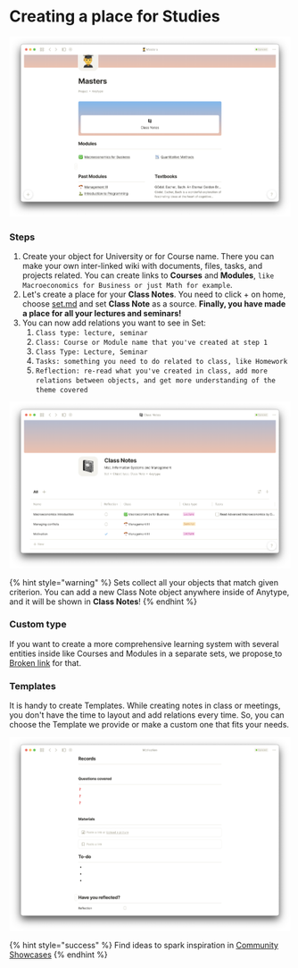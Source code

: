 # Creating a place for Studies

![](<../.gitbook/assets/Screenshot 2021-11-11 at 11.48.07.png>)

### Steps

1. Create your object for University or for Course name. There you can make your own inter-linked wiki with documents, files, tasks, and projects related. You can create links to **Courses** and **Modules**, `like Macroeconomics for Business or just Math for example`.
2. Let's create a place for your **Class Notes**. You need to click + on home, choose [set.md](../self-onboarding/set.md "mention") and set **Class Note** as a source. **Finally, you have made a place for all your lectures and seminars!**
3. You can now add relations you want to see in Set:
   1. `Class type: lecture, seminar`
   2. `Сlass: Course or Module name that you've created at step 1`
   3. `Class Type: Lecture, Seminar`
   4. `Tasks: something you need to do related to class, like Homework`
   5. `Reflection: re-read what you've created in class, add more relations between objects, and get more understanding of the theme covered`

![All Class Notes at the same place](<../.gitbook/assets/Screenshot 2021-11-11 at 11.34.42.png>)

{% hint style="warning" %}
Sets collect all your objects that match given criterion. You can add a new Class Note object anywhere inside of Anytype, and it will be shown in **Class Notes**!
{% endhint %}

### Custom type

If you want to create a more comprehensive learning system with several entities inside like Courses and Modules in a separate sets, we propose[ ](https://doc.anytype.io/intro/fundamentals/type#creating-types)to [Broken link](broken-reference "mention") for that.

### Templates

It is handy to create Templates. While creating notes in class or meetings, you don't have the time to layout and add relations every time. So, you can choose the Template we provide or make a custom one that fits your needs.

![Class Note template](<../.gitbook/assets/Screenshot 2021-11-11 at 11.52.51 (1).png>)

{% hint style="success" %}
Find ideas to spark inspiration in [Community Showcases](https://community.anytype.io/c/general-discussion/showcase/13)
{% endhint %}
